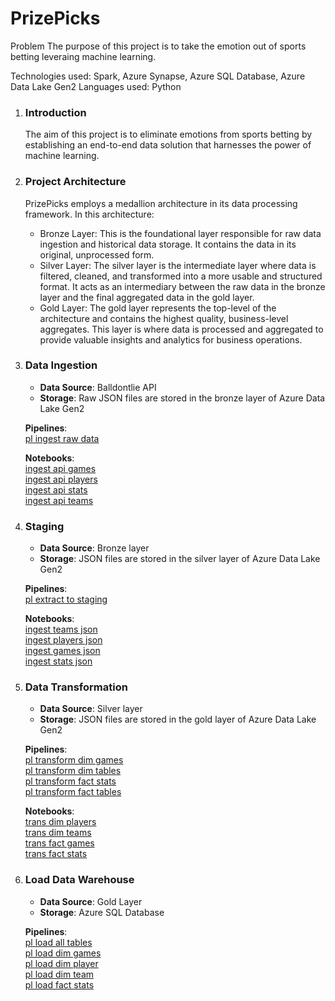 # PrizePicks
Problem
The purpose of this project is to take the emotion out of sports betting leveraing machine learning.

Technologies used: Spark, Azure Synapse, Azure SQL Database, Azure Data Lake Gen2
Languages used: Python
1. ### Introduction
   The aim of this project is to eliminate emotions from sports betting by establishing an end-to-end data solution that harnesses the power of machine learning.
2. ### Project Architecture
   PrizePicks employs a medallion architecture in its data processing framework. In this architecture:
   - Bronze Layer: This is the foundational layer responsible for raw data ingestion and historical data storage. It contains the data in its original, unprocessed form.
   - Silver Layer: The silver layer is the intermediate layer where data is filtered, cleaned, and transformed into a more usable and structured format. It acts as an intermediary between the raw data in the bronze layer and the final aggregated data in the gold layer.
   - Gold Layer: The gold layer represents the top-level of the architecture and contains the highest quality, business-level aggregates. This layer is where data is processed and aggregated to provide valuable insights and analytics for business operations.

3. ### Data Ingestion
   - **Data Source**: Balldontlie API
   - **Storage**: Raw JSON files are stored in the bronze layer of Azure Data Lake Gen2
    
   **Pipelines**:  
   [pl ingest raw data](https://github.com/rosstheboss94/PrizePicks/blob/main/Pipelines/ingestions/pl_ingest_raw_data.jpg)  
   
   **Notebooks**:  
   [ingest api games](https://github.com/rosstheboss94/PrizePicks/blob/main/ingestions/bronze/ingest_api_games.ipynb)  
   [ingest api players](https://github.com/rosstheboss94/PrizePicks/blob/main/ingestions/bronze/ingest_api_players.ipynb)  
   [ingest api stats](https://github.com/rosstheboss94/PrizePicks/blob/main/ingestions/bronze/ingest_api_stats.ipynb)  
   [ingest api teams](https://github.com/rosstheboss94/PrizePicks/blob/main/ingestions/bronze/ingest_api_teams.ipynb)

4. ### Staging
   - **Data Source**: Bronze layer
   - **Storage**: JSON files are stored in the silver layer of Azure Data Lake Gen2

   **Pipelines**:     
   [pl extract to staging](https://github.com/rosstheboss94/PrizePicks/blob/main/Pipelines/extractions/pl_extract_to_staging.jpg)  

   **Notebooks**:  
   [ingest teams json](https://github.com/rosstheboss94/PrizePicks/blob/main/ingestions/silver/1_ingest_teams_json.ipynb)  
   [ingest players json](https://github.com/rosstheboss94/PrizePicks/blob/main/ingestions/silver/2_ingest_players_json.ipynb)  
   [ingest games json](https://github.com/rosstheboss94/PrizePicks/blob/main/ingestions/silver/3_ingest_games_json.ipynb)  
   [ingest stats json](https://github.com/rosstheboss94/PrizePicks/blob/main/ingestions/silver/4_ingest_stats_json.ipynb)

5. ### Data Transformation
   - **Data Source**: Silver layer
   - **Storage**: JSON files are stored in the gold layer of Azure Data Lake Gen2

   **Pipelines**:   
   [pl transform dim games](https://github.com/rosstheboss94/PrizePicks/blob/main/Pipelines/transformations/pl_transform_dim_games.jpg)  
   [pl transform dim tables](https://github.com/rosstheboss94/PrizePicks/blob/main/Pipelines/transformations/pl_transform_dim_tables.jpg)  
   [pl transform fact stats](https://github.com/rosstheboss94/PrizePicks/blob/main/Pipelines/transformations/pl_transform_fact_stats.jpg)  
   [pl transform fact tables](https://github.com/rosstheboss94/PrizePicks/blob/main/Pipelines/transformations/pl_transform_fact_tables.jpg)

   **Notebooks**:   
   [trans dim players](https://github.com/rosstheboss94/PrizePicks/blob/main/ingestions/gold/trans_dim_players.ipynb)   
   [trans dim teams](https://github.com/rosstheboss94/PrizePicks/blob/main/ingestions/gold/trans_dim_teams.ipynb)   
   [trans fact games](https://github.com/rosstheboss94/PrizePicks/blob/main/ingestions/gold/trans_fact_games.ipynb)   
   [trans fact stats](https://github.com/rosstheboss94/PrizePicks/blob/main/ingestions/gold/trans_fact_stats.ipynb)

6. ### Load Data Warehouse
   - **Data Source**: Gold Layer
   - **Storage**: Azure SQL Database

   **Pipelines**:    
   [pl load all tables](https://github.com/rosstheboss94/PrizePicks/blob/main/Pipelines/loads/pl_load_all_tables.jpg)   
   [pl load dim games](https://github.com/rosstheboss94/PrizePicks/blob/main/Pipelines/loads/pl_load_dim_games.jpg)   
   [pl load dim player](https://github.com/rosstheboss94/PrizePicks/blob/main/Pipelines/loads/pl_load_dim_player.jpg)   
   [pl load dim team](https://github.com/rosstheboss94/PrizePicks/blob/main/Pipelines/loads/pl_load_dim_team.jpg)   
   [pl load fact stats](https://github.com/rosstheboss94/PrizePicks/blob/main/Pipelines/loads/pl_load_fact_stats.jpg)   











